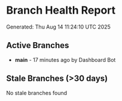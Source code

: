 # Branch Health Report
Generated: Thu Aug 14 11:24:10 UTC 2025

## Active Branches
- **main** - 17 minutes ago by Dashboard Bot

## Stale Branches (>30 days)
No stale branches found
